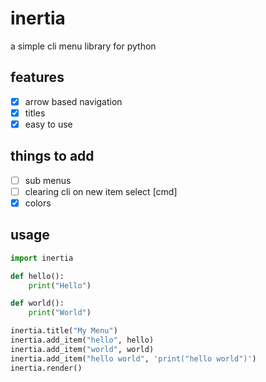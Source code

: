 # inertia
a simple cli menu library for python

## features
* [x] arrow based navigation
* [x] titles
* [x] easy to use

## things to add
* [ ] sub menus
* [ ] clearing cli on new item select [cmd]
* [x] colors

## usage
```python
import inertia

def hello():
    print("Hello")

def world():
    print("World")

inertia.title("My Menu")
inertia.add_item("hello", hello)
inertia.add_item("world", world)
inertia.add_item("hello world", 'print("hello world")')
inertia.render()
```

